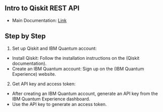 ## Intro to Qiskit REST API
* Main Documentation: [Link](https://docs.quantum.ibm.com/api/runtime)

## Step by Step 
1. Set up Qiskit and IBM Quantum account:
* Install Qiskit: Follow the installation instructions on the (Qiskit documentation).
* Create an IBM Quantum account: Sign up on the (IBM Quantum Experience) website.

2. Get API key and access token:
* After creating an IBM Quantum account, generate an API key from the IBM Quantum Experience dashboard.
* Use the API key to generate an access token.

